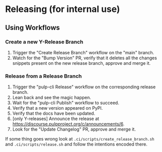 # Releasing (for internal use)

## Using Workflows

### Create a new Y-Release Branch

  1. Trigger the "Create Release Branch" workflow on the "main" branch.
  1. Watch for the "Bump Version" PR, verify that it deletes all the changes snippets present on the new release branch, approve and merge it.

### Release from a Release Branch

  1. Trigger the "pulp-cli Release" workflow on the corresponding release branch.
  1. Lean back and see the magic happen.
  1. Wait for the "pulp-cli Publish" workflow to succeed.
  1. Verify that a new version appeared on PyPI.
  1. Verify that the docs have been updated.
  1. [only Y-releases] Announce the release at https://discourse.pulpproject.org/c/announcements/6.
  1. Look for the "Update Changelog" PR, approve and merge it.

If some thing goes wrong look at `.ci/scripts/create_release_branch.sh` and `.ci/scripts/release.sh` and follow the intentions encoded there.
